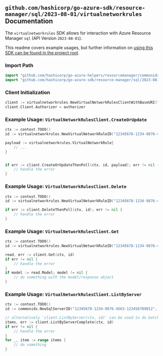 
## `github.com/hashicorp/go-azure-sdk/resource-manager/sql/2023-08-01/virtualnetworkrules` Documentation

The `virtualnetworkrules` SDK allows for interaction with Azure Resource Manager `sql` (API Version `2023-08-01`).

This readme covers example usages, but further information on [using this SDK can be found in the project root](https://github.com/hashicorp/go-azure-sdk/tree/main/docs).

### Import Path

```go
import "github.com/hashicorp/go-azure-helpers/resourcemanager/commonids"
import "github.com/hashicorp/go-azure-sdk/resource-manager/sql/2023-08-01/virtualnetworkrules"
```


### Client Initialization

```go
client := virtualnetworkrules.NewVirtualNetworkRulesClientWithBaseURI("https://management.azure.com")
client.Client.Authorizer = authorizer
```


### Example Usage: `VirtualNetworkRulesClient.CreateOrUpdate`

```go
ctx := context.TODO()
id := virtualnetworkrules.NewVirtualNetworkRuleID("12345678-1234-9876-4563-123456789012", "example-resource-group", "serverName", "virtualNetworkRuleName")

payload := virtualnetworkrules.VirtualNetworkRule{
	// ...
}


if err := client.CreateOrUpdateThenPoll(ctx, id, payload); err != nil {
	// handle the error
}
```


### Example Usage: `VirtualNetworkRulesClient.Delete`

```go
ctx := context.TODO()
id := virtualnetworkrules.NewVirtualNetworkRuleID("12345678-1234-9876-4563-123456789012", "example-resource-group", "serverName", "virtualNetworkRuleName")

if err := client.DeleteThenPoll(ctx, id); err != nil {
	// handle the error
}
```


### Example Usage: `VirtualNetworkRulesClient.Get`

```go
ctx := context.TODO()
id := virtualnetworkrules.NewVirtualNetworkRuleID("12345678-1234-9876-4563-123456789012", "example-resource-group", "serverName", "virtualNetworkRuleName")

read, err := client.Get(ctx, id)
if err != nil {
	// handle the error
}
if model := read.Model; model != nil {
	// do something with the model/response object
}
```


### Example Usage: `VirtualNetworkRulesClient.ListByServer`

```go
ctx := context.TODO()
id := commonids.NewSqlServerID("12345678-1234-9876-4563-123456789012", "example-resource-group", "serverName")

// alternatively `client.ListByServer(ctx, id)` can be used to do batched pagination
items, err := client.ListByServerComplete(ctx, id)
if err != nil {
	// handle the error
}
for _, item := range items {
	// do something
}
```
